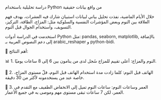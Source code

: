 دراسة تحليلية باستخدام Python من واقع بيانات حقيقية

خلال الأيام الماضية، نفذت تحليل بياني لبيانات استبيان شارك فيه العشرات، بهدف فهم العلاقة بين النوم وبعض المؤشرات النفسية والسلوكية مثل:
المزاج، الطاقة، التركيز، التسويف، واستخدام الجوال قبل النوم.

استخدمت في الدراسة أدوات Python مثل:
pandas, seaborn, matplotlib, بالإضافة إلى دعم النصوص العربية بـ arabic_reshaper و python-bidi.

🔹 أهم النتائج:

📊 1. النوم والمزاج:
أعلى تقييم للمزاج سُجل لدى من ينامون بين 6 إلى 8 ساعات يوميًا.

📱 2. الهاتف قبل النوم:
كلما زادت مدة استخدام الهاتف قبل النوم، قلّ مستوى المزاج، خاصة عند من يستخدمونه لأكثر من 30 دقيقة.

👴 3. العمر وساعات النوم:
ساعات النوم تميل إلى الانخفاض الطفيف مع التقدم في العمر، لكن 7 ساعات تبقى مستوى مهم وموصى به في جميع الأعمار.

